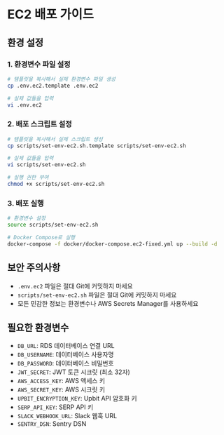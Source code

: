 # EC2 배포 가이드

## 환경 설정

### 1. 환경변수 파일 설정
```bash
# 템플릿을 복사해서 실제 환경변수 파일 생성
cp .env.ec2.template .env.ec2

# 실제 값들을 입력
vi .env.ec2
```

### 2. 배포 스크립트 설정
```bash
# 템플릿을 복사해서 실제 스크립트 생성
cp scripts/set-env-ec2.sh.template scripts/set-env-ec2.sh

# 실제 값들을 입력
vi scripts/set-env-ec2.sh

# 실행 권한 부여
chmod +x scripts/set-env-ec2.sh
```

### 3. 배포 실행
```bash
# 환경변수 설정
source scripts/set-env-ec2.sh

# Docker Compose로 실행
docker-compose -f docker/docker-compose.ec2-fixed.yml up --build -d
```

## 보안 주의사항

- `.env.ec2` 파일은 절대 Git에 커밋하지 마세요
- `scripts/set-env-ec2.sh` 파일은 절대 Git에 커밋하지 마세요
- 모든 민감한 정보는 환경변수나 AWS Secrets Manager를 사용하세요

## 필요한 환경변수

- `DB_URL`: RDS 데이터베이스 연결 URL
- `DB_USERNAME`: 데이터베이스 사용자명
- `DB_PASSWORD`: 데이터베이스 비밀번호
- `JWT_SECRET`: JWT 토큰 시크릿 (최소 32자)
- `AWS_ACCESS_KEY`: AWS 액세스 키
- `AWS_SECRET_KEY`: AWS 시크릿 키
- `UPBIT_ENCRYPTION_KEY`: Upbit API 암호화 키
- `SERP_API_KEY`: SERP API 키
- `SLACK_WEBHOOK_URL`: Slack 웹훅 URL
- `SENTRY_DSN`: Sentry DSN
